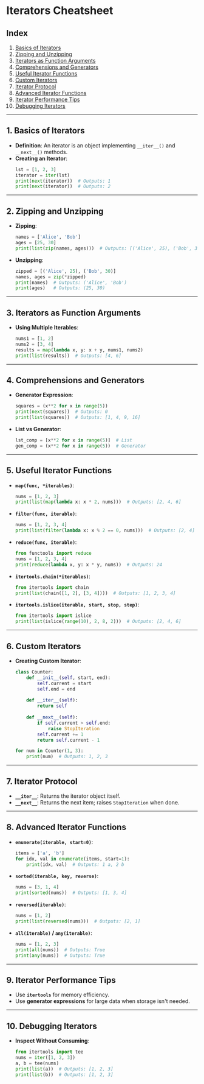 # **Iterators Cheatsheet**

## **Index**
1. [Basics of Iterators](#basics-of-iterators)
2. [Zipping and Unzipping](#zipping-and-unzipping)
3. [Iterators as Function Arguments](#iterators-as-function-arguments)
4. [Comprehensions and Generators](#comprehensions-and-generators)
5. [Useful Iterator Functions](#useful-iterator-functions)
6. [Custom Iterators](#custom-iterators)
7. [Iterator Protocol](#iterator-protocol)
8. [Advanced Iterator Functions](#advanced-iterator-functions)
9. [Iterator Performance Tips](#iterator-performance-tips)
10. [Debugging Iterators](#debugging-iterators)

---

## **1. Basics of Iterators**
- **Definition**: An iterator is an object implementing `__iter__()` and `__next__()` methods.
- **Creating an Iterator**:
  ```python
  lst = [1, 2, 3]
  iterator = iter(lst)
  print(next(iterator))  # Outputs: 1
  print(next(iterator))  # Outputs: 2
  ```

---

## **2. Zipping and Unzipping**
- **Zipping**:
  ```python
  names = ['Alice', 'Bob']
  ages = [25, 30]
  print(list(zip(names, ages)))  # Outputs: [('Alice', 25), ('Bob', 30)]
  ```
- **Unzipping**:
  ```python
  zipped = [('Alice', 25), ('Bob', 30)]
  names, ages = zip(*zipped)
  print(names)  # Outputs: ('Alice', 'Bob')
  print(ages)   # Outputs: (25, 30)
  ```

---

## **3. Iterators as Function Arguments**
- **Using Multiple Iterables**:
  ```python
  nums1 = [1, 2]
  nums2 = [3, 4]
  results = map(lambda x, y: x + y, nums1, nums2)
  print(list(results))  # Outputs: [4, 6]
  ```

---

## **4. Comprehensions and Generators**
- **Generator Expression**:
  ```python
  squares = (x**2 for x in range(5))
  print(next(squares))  # Outputs: 0
  print(list(squares))  # Outputs: [1, 4, 9, 16]
  ```
- **List vs Generator**:
  ```python
  lst_comp = [x**2 for x in range(5)]  # List
  gen_comp = (x**2 for x in range(5))  # Generator
  ```

---

## **5. Useful Iterator Functions**
- **`map(func, *iterables)`**:
  ```python
  nums = [1, 2, 3]
  print(list(map(lambda x: x * 2, nums)))  # Outputs: [2, 4, 6]
  ```
- **`filter(func, iterable)`**:
  ```python
  nums = [1, 2, 3, 4]
  print(list(filter(lambda x: x % 2 == 0, nums)))  # Outputs: [2, 4]
  ```
- **`reduce(func, iterable)`**:
  ```python
  from functools import reduce
  nums = [1, 2, 3, 4]
  print(reduce(lambda x, y: x * y, nums))  # Outputs: 24
  ```
- **`itertools.chain(*iterables)`**:
  ```python
  from itertools import chain
  print(list(chain([1, 2], [3, 4])))  # Outputs: [1, 2, 3, 4]
  ```
- **`itertools.islice(iterable, start, stop, step)`**:
  ```python
  from itertools import islice
  print(list(islice(range(10), 2, 8, 2)))  # Outputs: [2, 4, 6]
  ```

---

## **6. Custom Iterators**
- **Creating Custom Iterator**:
  ```python
  class Counter:
      def __init__(self, start, end):
          self.current = start
          self.end = end
      
      def __iter__(self):
          return self
      
      def __next__(self):
          if self.current > self.end:
              raise StopIteration
          self.current += 1
          return self.current - 1

  for num in Counter(1, 3):
      print(num)  # Outputs: 1, 2, 3
  ```

---

## **7. Iterator Protocol**
- **`__iter__`**: Returns the iterator object itself.
- **`__next__`**: Returns the next item; raises `StopIteration` when done.

---

## **8. Advanced Iterator Functions**
- **`enumerate(iterable, start=0)`**:
  ```python
  items = ['a', 'b']
  for idx, val in enumerate(items, start=1):
      print(idx, val)  # Outputs: 1 a, 2 b
  ```
- **`sorted(iterable, key, reverse)`**:
  ```python
  nums = [3, 1, 4]
  print(sorted(nums))  # Outputs: [1, 3, 4]
  ```
- **`reversed(iterable)`**:
  ```python
  nums = [1, 2]
  print(list(reversed(nums)))  # Outputs: [2, 1]
  ```
- **`all(iterable)` / `any(iterable)`**:
  ```python
  nums = [1, 2, 3]
  print(all(nums))  # Outputs: True
  print(any(nums))  # Outputs: True
  ```

---

## **9. Iterator Performance Tips**
- Use **`itertools`** for memory efficiency.
- Use **generator expressions** for large data when storage isn't needed.

---

## **10. Debugging Iterators**
- **Inspect Without Consuming**:
  ```python
  from itertools import tee
  nums = iter([1, 2, 3])
  a, b = tee(nums)
  print(list(a))  # Outputs: [1, 2, 3]
  print(list(b))  # Outputs: [1, 2, 3]
  ```
